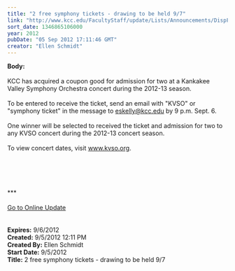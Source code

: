 ```yaml
---
title: "2 free symphony tickets - drawing to be held 9/7"
link: "http://www.kcc.edu/FacultyStaff/update/Lists/Announcements/DispForm.aspx?ID=807"
sort_date: 1346865106000
year: 2012
pubDate: "05 Sep 2012 17:11:46 GMT"
creator: "Ellen Schmidt"
---
```


<div><b>Body:</b> <div class="ExternalClassF12AD54BFF9F4A80A31753D6768EF318"><div> </div>
<div>KCC has acquired a coupon good for admission for two at a Kankakee Valley Symphony Orchestra concert during the 2012-13 season.</div>
<div> </div>
<div>To be entered to receive the ticket, send an email with &quot;KVSO&quot; or &quot;symphony ticket&quot; in the message to <a href="mailto:eskelly@kcc.edu">eskelly@kcc.edu</a> by 9 p.m. Sept. 6.</div>
<div> </div>
<div>One winner will be selected to received the ticket and admission for two to any KVSO concert during the 2012-13 concert season.</div>
<div> </div>
<div>To view concert dates, visit <a href="http://www.kvso.org">www.kvso.org</a>.</div>
<div> </div>
<div> </div>
<div> </div>
<div> </div>
<div> </div>
<div>
<div>***</div>
<div> </div>
<div><a href="/FacultyStaff/update/Pages/dailyupdate.aspx">Go to Online Update</a></div>
<div> </div></div>
<div> </div></div></div>
<div><b>Expires:</b> 9/6/2012</div>
<div><b>Created:</b> 9/5/2012 12:11 PM</div>
<div><b>Created By:</b> Ellen Schmidt</div>
<div><b>Start Date:</b> 9/5/2012</div>
<div><b>Title:</b> 2 free symphony tickets - drawing to be held 9/7</div>
